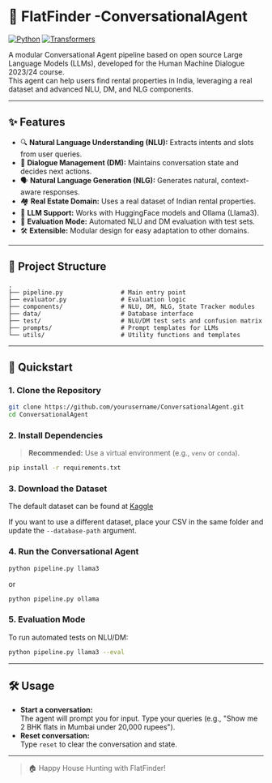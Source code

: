 # 🏡 FlatFinder -ConversationalAgent

[![Python](https://img.shields.io/badge/Python-3.8%2B-blue?logo=python)](https://www.python.org/)
[![Transformers](https://img.shields.io/badge/Transformers-4.45%2B-red?logo=transformers)](https://pytorch.org/)

A modular Conversational Agent pipeline based on open source Large Language Models (LLMs), developed for the Human Machine Dialogue 2023/24 course.  
This agent can help users find rental properties in India, leveraging a real dataset and advanced NLU, DM, and NLG components.

---

## ✨ Features

- 🔍 **Natural Language Understanding (NLU):** Extracts intents and slots from user queries.
- 🧠 **Dialogue Management (DM):** Maintains conversation state and decides next actions.
- 🗣️ **Natural Language Generation (NLG):** Generates natural, context-aware responses.
- 🏘️ **Real Estate Domain:** Uses a real dataset of Indian rental properties.
- 🦙 **LLM Support:** Works with HuggingFace models and Ollama (Llama3).
- 🧪 **Evaluation Mode:** Automated NLU and DM evaluation with test sets.
- 🛠️ **Extensible:** Modular design for easy adaptation to other domains.

---

## 📂 Project Structure

```
.
├── pipeline.py                # Main entry point
├── evaluator.py               # Evaluation logic
├── components/                # NLU, DM, NLG, State Tracker modules
├── data/                      # Database interface
├── test/                      # NLU/DM test sets and confusion matrix
├── prompts/                   # Prompt templates for LLMs
└── utils/                     # Utility functions and templates
```

---

## 🚀 Quickstart

### 1. Clone the Repository

```bash
git clone https://github.com/yourusername/ConversationalAgent.git
cd ConversationalAgent
```

### 2. Install Dependencies

> **Recommended:** Use a virtual environment (e.g., `venv` or `conda`).

```bash
pip install -r requirements.txt
```

### 3. Download the Dataset

The default dataset can be found at [Kaggle](https://www.kaggle.com/datasets/iamsouravbanerjee/house-rent-prediction-dataset)

If you want to use a different dataset, place your CSV in the same folder and update the `--database-path` argument.

### 4. Run the Conversational Agent

```bash
python pipeline.py llama3
```

or

```bash
python pipeline.py ollama
```


### 5. Evaluation Mode

To run automated tests on NLU/DM:

```bash
python pipeline.py llama3 --eval
```

---

## 🛠️ Usage

- **Start a conversation:**  
  The agent will prompt you for input. Type your queries (e.g., "Show me 2 BHK flats in Mumbai under 20,000 rupees").
- **Reset conversation:**  
  Type `reset` to clear the conversation and state.

---

> 🏠 Happy House Hunting with FlatFinder!
